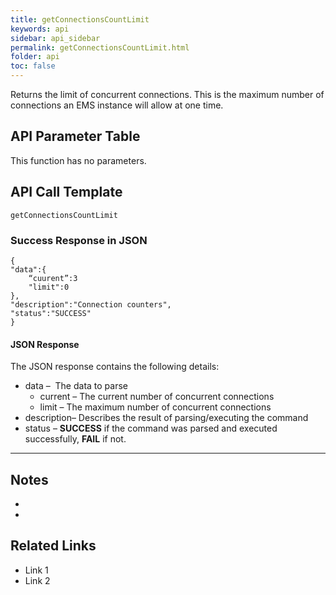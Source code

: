 ```yaml
---
title: getConnectionsCountLimit
keywords: api
sidebar: api_sidebar
permalink: getConnectionsCountLimit.html
folder: api
toc: false
---
```




Returns the limit of concurrent connections. This is the maximum number of connections an EMS instance will allow at one time.





## API Parameter Table

This function has no parameters.



## API Call Template

``` 
getConnectionsCountLimit
```



### Success Response in JSON

``` 
{
"data":{
    “cuurent”:3
    "limit":0
},
"description":"Connection counters",
"status":"SUCCESS"
}
```



#### JSON Response

The JSON response contains the following details:

- data –  The data to parse
  - current – The current number of concurrent connections
  - limit – The maximum number of concurrent connections
- description– Describes the result of parsing/executing the command
- status – **SUCCESS** if the command was parsed and executed successfully, **FAIL** if not.

------

## Notes

- ​
- ​





## **Related Links**

- Link 1
- Link 2